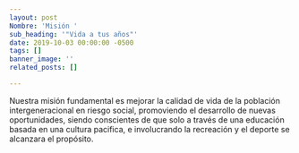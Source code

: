 ```yaml
---
layout: post
Nombre: 'Misión '
sub_heading: '"Vida a tus años"'
date: 2019-10-03 00:00:00 -0500
tags: []
banner_image: ''
related_posts: []

---
```

Nuestra misión fundamental es mejorar la calidad de vida de la población intergeneracional en riesgo social, promoviendo el desarrollo de nuevas oportunidades, siendo conscientes de que solo a través de una educación basada en una cultura pacifica, e involucrando la recreación y el deporte se alcanzara el propósito.